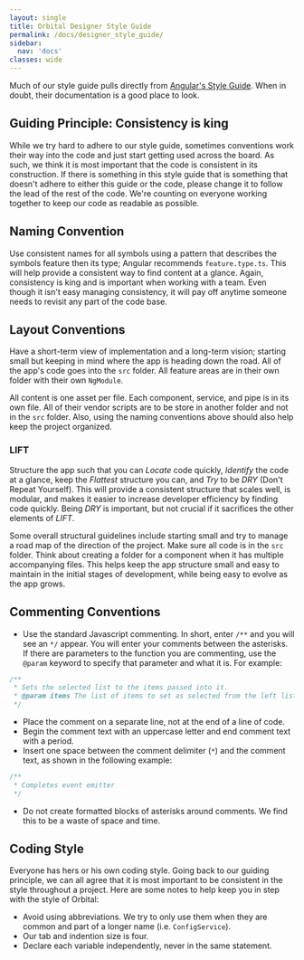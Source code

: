 ```yaml
---
layout: single
title: Orbital Designer Style Guide
permalink: /docs/designer_style_guide/
sidebar:
  nav: 'docs'
classes: wide
---
```


Much of our style guide pulls directly from [Angular's Style Guide](https://angular.io/guide/styleguide). When in doubt, their documentation is a good place to look.

## Guiding Principle: Consistency is king

While we try hard to adhere to our style guide, sometimes conventions work their way into the code and just start getting used across the board. As such, we think it is most important that the code is consistent in its construction. If there is something in this style guide that is something that doesn't adhere to either this guide or the code, please change it to follow the lead of the rest of the code. We're counting on everyone working together to keep our code as readable as possible.

## Naming Convention

Use consistent names for all symbols using a pattern that describes the symbols feature then its type; Angular recommends `feature.type.ts`. This will help provide a consistent way to find content at a glance. Again, consistency is king and is important when working with a team. Even though it isn't easy managing consistency, it will pay off anytime someone needs to revisit any part of the code base.

## Layout Conventions

Have a short-term view of implementation and a long-term vision; starting small but keeping in mind where the app is heading down the road. All of the app's code goes into the `src` folder. All feature areas are in their own folder with their own `NgModule`.

All content is one asset per file. Each component, service, and pipe is in its own file. All of their vendor scripts are to be store in another folder and not in the `src` folder. Also, using the naming conventions above should also help keep the project organized.

### LIFT

Structure the app such that you can _Locate_ code quickly, _Identify_ the code at a glance, keep the _Flattest_ structure you can, and _Try_ to be _DRY_ (Don't Repeat Yourself).
This will provide a consistent structure that scales well, is modular, and makes it easier to increase developer efficiency by finding code quickly.
Being _DRY_ is important, but not crucial if it sacrifices the other elements of _LIFT_.

Some overall structural guidelines include starting small and try to manage a road map of the direction of the project. Make sure all code is in the `src` folder.
Think about creating a folder for a component when it has multiple accompanying files. This helps keep the app structure small and easy to maintain in the initial stages of development, while being easy to evolve as the app grows.

## Commenting Conventions

- Use the standard Javascript commenting. In short, enter `/**` and you will see an `*/` appear. You will enter your comments between the asterisks. If there are parameters to the function you are commenting, use the `@param` keyword to specify that parameter and what it is.
  For example:

```javascript
/**
 * Sets the selected list to the items passed into it.
 * @param items The list of items to set as selected from the left list.
 */
```

- Place the comment on a separate line, not at the end of a line of code.
- Begin the comment text with an uppercase letter and end comment text with a period.
- Insert one space between the comment delimiter (`*`) and the comment text, as shown in the following example:

```javascript
/**
 * Completes event emitter
 */
```

- Do not create formatted blocks of asterisks around comments. We find this to be a waste of space and time.

## Coding Style

Everyone has hers or his own coding style. Going back to our guiding principle, we can all agree that it is most important to be consistent in the style throughout a project. Here are some notes to help keep you in step with the style of Orbital:

- Avoid using abbreviations. We try to only use them when they are common and part of a longer name (i.e. `ConfigService`).
- Our tab and indention size is four.
- Declare each variable independently, never in the same statement.
